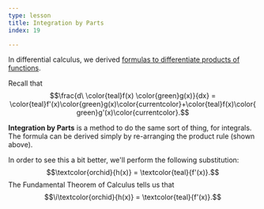 ```yaml
---
type: lesson
title: Integration by Parts
index: 19

---
```


In differential calculus, we derived [formulas to differentiate products of functions](/learn/calculus/differential/methods).

Recall that $$\frac{d\ \color{teal}f(x) \color{green}g(x)}{dx} = \color{teal}f'(x)\color{green}g(x)\color{currentcolor}+\color{teal}f(x)\color{green}g'(x)\color{currentcolor}.$$

**Integration by Parts** is a method to do the same sort of thing, for integrals. The formula can be derived simply by re-arranging the product rule (shown above).

In order to see this a bit better, we'll perform the following substitution: $$\textcolor{orchid}{h(x)} = \textcolor{teal}{f'(x)}.$$ The Fundamental Theorem of Calculus tells us that $$\i\textcolor{orchid}{h(x)} = \textcolor{teal}{f'(x)}.$$

<!--stackedit_data:
eyJoaXN0b3J5IjpbMTUyMDgyMDQ1NiwtMjcwNDIzMTg2LDE5MT
E1NjI4MzQsMTQ3NTQ3MDkxMiwtNzA5NDIxMTYyXX0=
-->